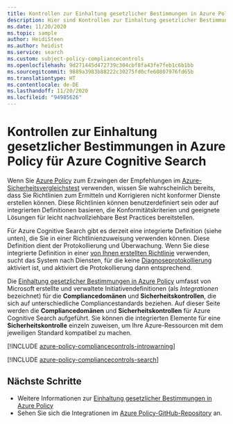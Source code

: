 ```yaml
---
title: Kontrollen zur Einhaltung gesetzlicher Bestimmungen in Azure Policy für Azure Cognitive Search
description: Hier sind Kontrollen zur Einhaltung gesetzlicher Bestimmungen in Azure Policy aufgelistet, die für Azure Cognitive Search verfügbar sind. Diese integrierten Richtliniendefinitionen bieten allgemeine Ansätze für die Verwaltung der Compliance Ihrer Azure-Ressourcen.
ms.date: 11/20/2020
ms.topic: sample
author: HeidiSteen
ms.author: heidist
ms.service: search
ms.custom: subject-policy-compliancecontrols
ms.openlocfilehash: 9d271445d472739c304cbf8fa43fe7feb1c6b1bb
ms.sourcegitcommit: 9889a3983b88222c30275fd0cfe60807976fd65b
ms.translationtype: HT
ms.contentlocale: de-DE
ms.lasthandoff: 11/20/2020
ms.locfileid: "94985626"
---
```

# <a name="azure-policy-regulatory-compliance-controls-for-azure-cognitive-search"></a>Kontrollen zur Einhaltung gesetzlicher Bestimmungen in Azure Policy für Azure Cognitive Search

Wenn Sie [Azure Policy](../governance/policy/overview.md) zum Erzwingen der Empfehlungen im [Azure-Sicherheitsvergleichstest](../security/benchmarks/introduction.md) verwenden, wissen Sie wahrscheinlich bereits, dass Sie Richtlinien zum Ermitteln und Korrigieren nicht konformer Dienste erstellen können. Diese Richtlinien können benutzerdefiniert sein oder auf integrierten Definitionen basieren, die Konformitätskriterien und geeignete Lösungen für leicht nachvollziehbare Best Practices bereitstellen.

Für Azure Cognitive Search gibt es derzeit eine integrierte Definition (siehe unten), die Sie in einer Richtlinienzuweisung verwenden können. Diese Definition dient der Protokollierung und Überwachung. Wenn Sie diese integrierte Definition in einer [von Ihnen erstellten Richtlinie](../governance/policy/assign-policy-portal.md) verwenden, sucht das System nach Diensten, für die keine [Diagnoseprotokollierung](search-monitor-logs.md) aktiviert ist, und aktiviert die Protokollierung dann entsprechend.

Die [Einhaltung gesetzlicher Bestimmungen in Azure Policy](../governance/policy/concepts/regulatory-compliance.md) umfasst von Microsoft erstellte und verwaltete Initiativendefinitionen (als _Integrationen_ bezeichnet) für die **Compliancedomänen** und **Sicherheitskontrollen**, die sich auf unterschiedliche Compliancestandards beziehen. Auf dieser Seite werden die **Compliancedomänen** und **Sicherheitskontrollen** für Azure Cognitive Search aufgeführt. Sie können die integrierten Elemente für eine **Sicherheitskontrolle** einzeln zuweisen, um Ihre Azure-Ressourcen mit dem jeweiligen Standard kompatibel zu machen.

[!INCLUDE [azure-policy-compliancecontrols-introwarning](../../includes/policy/standards/intro-warning.md)]

[!INCLUDE [azure-policy-compliancecontrols-search](../../includes/policy/standards/byrp/microsoft.search.md)]

## <a name="next-steps"></a>Nächste Schritte

- Weitere Informationen zur [Einhaltung gesetzlicher Bestimmungen in Azure Policy](../governance/policy/concepts/regulatory-compliance.md)
- Sehen Sie sich die Integrationen im [Azure Policy-GitHub-Repository](https://github.com/Azure/azure-policy) an.
